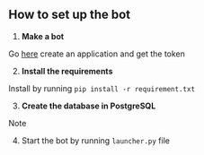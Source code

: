 
## How to set up the bot
1. **Make a bot**

Go [here](https://discord.com/developers/applications) create an application and get the token

2. **Install the requirements**

Install by running `pip install -r requirement.txt`

3. **Create the database in PostgreSQL**

Note

4. Start the bot by running `launcher.py` file

